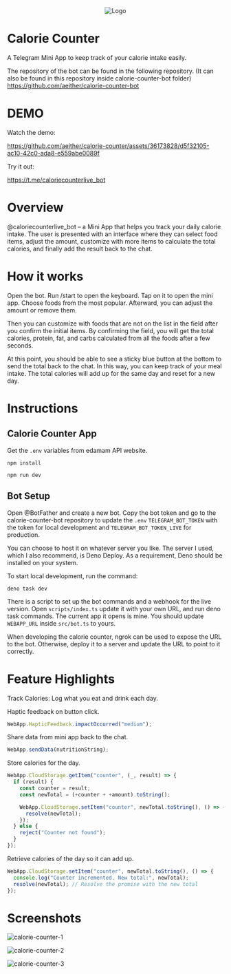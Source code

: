 <div align="center">
    <img src="https://github.com/aeither/calorie-counter/assets/36173828/150dac35-bae7-4604-bdf6-e24e0001d065" alt="Logo" >
</div>

# Calorie Counter

A Telegram Mini App to keep track of your calorie intake easily.

The repository of the bot can be found in the following repository. (It can also be found in this repository inside calorie-counter-bot folder)
https://github.com/aeither/calorie-counter-bot

# DEMO

Watch the demo:

https://github.com/aeither/calorie-counter/assets/36173828/d5f32105-ac10-42c0-ada8-e559abe0089f

Try it out:

https://t.me/caloriecounterlive_bot

# Overview

@caloriecounterlive_bot – a Mini App that helps you track your daily calorie intake. The user is presented with an interface where they can select food items, adjust the amount, customize with more items to calculate the total calories, and finally add the result back to the chat.

# How it works

Open the bot. Run /start to open the keyboard. Tap on it to open the mini app. Choose foods from the most popular. Afterward, you can adjust the amount or remove them. 

Then you can customize with foods that are not on the list in the field after you confirm the initial items. By confirming the field, you will get the total calories, protein, fat, and carbs calculated from all the foods after a few seconds. 

At this point, you should be able to see a sticky blue button at the bottom to send the total back to the chat. In this way, you can keep track of your meal intake. The total calories will add up for the same day and reset for a new day.

# Instructions

## Calorie Counter App

Get the `.env` variables from edamam API website.

```text 
npm install
```

```text 
npm run dev
```

## Bot Setup

Open @BotFather and create a new bot.
Copy the bot token and go to the calorie-counter-bot repository to update the `.env` `TELEGRAM_BOT_TOKEN` with the token for local development and `TELEGRAM_BOT_TOKEN_LIVE` for production. 

You can choose to host it on whatever server you like. The server I used, which I also recommend, is Deno Deploy.
As a requirement, Deno should be installed on your system. 

To start local development, run the command: 

```text 
deno task dev
```

There is a script to set up the bot commands and a webhook for the live version.
Open `scripts/index.ts` update it with your own URL, and run deno task commands. The current app it opens is mine. You should update `WEBAPP_URL` inside `src/bot.ts` to yours.

When developing the calorie counter, ngrok can be used to expose the URL to the bot. Otherwise, deploy it to a server and update the URL to point to it correctly.

# Feature Highlights

Track Calories: Log what you eat and drink each day.

Haptic feedback on button click.

```js
WebApp.HapticFeedback.impactOccurred("medium");
```

Share data from mini app back to the chat.

```js
WebApp.sendData(nutritionString);
```

Store calories for the day.

```js
WebApp.CloudStorage.getItem("counter", (_, result) => {
  if (result) {
    const counter = result;
    const newTotal = (+counter + +amount).toString();

    WebApp.CloudStorage.setItem("counter", newTotal.toString(), () => {
      resolve(newTotal);
    });
  } else {
    reject("Counter not found");
  }
});
```

Retrieve calories of the day so it can add up.

```js
WebApp.CloudStorage.setItem("counter", newTotal.toString(), () => {
  console.log("Counter incremented. New total:", newTotal);
  resolve(newTotal); // Resolve the promise with the new total
});
```

# Screenshots

![calorie-counter-1](https://github.com/aeither/calorie-counter/assets/36173828/0c9562d4-efc6-4a0e-aa84-e749b6372eab)

![calorie-counter-2](https://github.com/aeither/calorie-counter/assets/36173828/68788834-d9fd-4ea7-92c9-ee219741a423)

![calorie-counter-3](https://github.com/aeither/calorie-counter/assets/36173828/0c2af894-ae51-4f86-841a-5f8a51359cc5)

